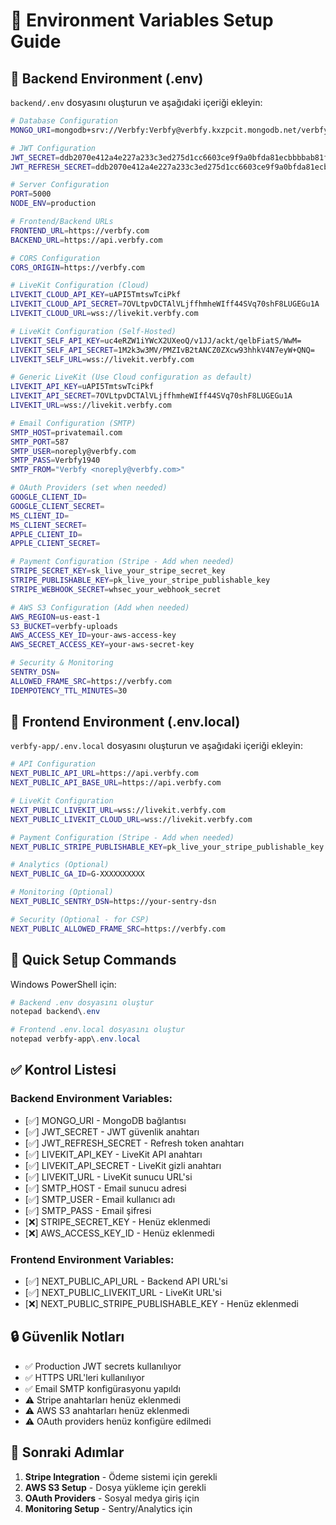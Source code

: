 # 🔧 Environment Variables Setup Guide

## 📁 **Backend Environment (.env)**

`backend/.env` dosyasını oluşturun ve aşağıdaki içeriği ekleyin:

```bash
# Database Configuration
MONGO_URI=mongodb+srv://Verbfy:Verbfy@verbfy.kxzpcit.mongodb.net/verbfy?retryWrites=true&w=majority&appName=Verbfy

# JWT Configuration
JWT_SECRET=ddb2070e412a4e227a233c3ed275d1cc6603ce9f9a0bfda81ecbbbbab81fd491
JWT_REFRESH_SECRET=ddb2070e412a4e227a233c3ed275d1cc6603ce9f9a0bfda81ecbbbbab81fd491_refresh

# Server Configuration
PORT=5000
NODE_ENV=production

# Frontend/Backend URLs
FRONTEND_URL=https://verbfy.com
BACKEND_URL=https://api.verbfy.com

# CORS Configuration
CORS_ORIGIN=https://verbfy.com

# LiveKit Configuration (Cloud)
LIVEKIT_CLOUD_API_KEY=uAPI5TmtswTciPkf
LIVEKIT_CLOUD_API_SECRET=7OVLtpvDCTAlVLjffhmheWIff44SVq70shF8LUGEGu1A
LIVEKIT_CLOUD_URL=wss://livekit.verbfy.com

# LiveKit Configuration (Self-Hosted)
LIVEKIT_SELF_API_KEY=uc4eRZW1iYWcX2UXeoQ/v1JJ/ackt/qelbFiatS/WwM=
LIVEKIT_SELF_API_SECRET=1M2k3w3MV/PMZIvB2tANCZ0ZXcw93hhkV4N7eyW+QNQ=
LIVEKIT_SELF_URL=wss://livekit.verbfy.com

# Generic LiveKit (Use Cloud configuration as default)
LIVEKIT_API_KEY=uAPI5TmtswTciPkf
LIVEKIT_API_SECRET=7OVLtpvDCTAlVLjffhmheWIff44SVq70shF8LUGEGu1A
LIVEKIT_URL=wss://livekit.verbfy.com

# Email Configuration (SMTP)
SMTP_HOST=privatemail.com
SMTP_PORT=587
SMTP_USER=noreply@verbfy.com
SMTP_PASS=Verbfy1940
SMTP_FROM="Verbfy <noreply@verbfy.com>"

# OAuth Providers (set when needed)
GOOGLE_CLIENT_ID=
GOOGLE_CLIENT_SECRET=
MS_CLIENT_ID=
MS_CLIENT_SECRET=
APPLE_CLIENT_ID=
APPLE_CLIENT_SECRET=

# Payment Configuration (Stripe - Add when needed)
STRIPE_SECRET_KEY=sk_live_your_stripe_secret_key
STRIPE_PUBLISHABLE_KEY=pk_live_your_stripe_publishable_key
STRIPE_WEBHOOK_SECRET=whsec_your_webhook_secret

# AWS S3 Configuration (Add when needed)
AWS_REGION=us-east-1
S3_BUCKET=verbfy-uploads
AWS_ACCESS_KEY_ID=your-aws-access-key
AWS_SECRET_ACCESS_KEY=your-aws-secret-key

# Security & Monitoring
SENTRY_DSN=
ALLOWED_FRAME_SRC=https://verbfy.com
IDEMPOTENCY_TTL_MINUTES=30
```

## 📁 **Frontend Environment (.env.local)**

`verbfy-app/.env.local` dosyasını oluşturun ve aşağıdaki içeriği ekleyin:

```bash
# API Configuration
NEXT_PUBLIC_API_URL=https://api.verbfy.com
NEXT_PUBLIC_API_BASE_URL=https://api.verbfy.com

# LiveKit Configuration
NEXT_PUBLIC_LIVEKIT_URL=wss://livekit.verbfy.com
NEXT_PUBLIC_LIVEKIT_CLOUD_URL=wss://livekit.verbfy.com

# Payment Configuration (Stripe - Add when needed)
NEXT_PUBLIC_STRIPE_PUBLISHABLE_KEY=pk_live_your_stripe_publishable_key

# Analytics (Optional)
NEXT_PUBLIC_GA_ID=G-XXXXXXXXXX

# Monitoring (Optional)
NEXT_PUBLIC_SENTRY_DSN=https://your-sentry-dsn

# Security (Optional - for CSP)
NEXT_PUBLIC_ALLOWED_FRAME_SRC=https://verbfy.com
```

## 🚀 **Quick Setup Commands**

Windows PowerShell için:

```powershell
# Backend .env dosyasını oluştur
notepad backend\.env

# Frontend .env.local dosyasını oluştur  
notepad verbfy-app\.env.local
```

## ✅ **Kontrol Listesi**

### Backend Environment Variables:
- [✅] MONGO_URI - MongoDB bağlantısı
- [✅] JWT_SECRET - JWT güvenlik anahtarı
- [✅] JWT_REFRESH_SECRET - Refresh token anahtarı
- [✅] LIVEKIT_API_KEY - LiveKit API anahtarı
- [✅] LIVEKIT_API_SECRET - LiveKit gizli anahtarı
- [✅] LIVEKIT_URL - LiveKit sunucu URL'si
- [✅] SMTP_HOST - Email sunucu adresi
- [✅] SMTP_USER - Email kullanıcı adı
- [✅] SMTP_PASS - Email şifresi
- [❌] STRIPE_SECRET_KEY - Henüz eklenmedi
- [❌] AWS_ACCESS_KEY_ID - Henüz eklenmedi

### Frontend Environment Variables:
- [✅] NEXT_PUBLIC_API_URL - Backend API URL'si
- [✅] NEXT_PUBLIC_LIVEKIT_URL - LiveKit URL'si
- [❌] NEXT_PUBLIC_STRIPE_PUBLISHABLE_KEY - Henüz eklenmedi

## 🔒 **Güvenlik Notları**

- ✅ Production JWT secrets kullanılıyor
- ✅ HTTPS URL'leri kullanılıyor
- ✅ Email SMTP konfigürasyonu yapıldı
- ⚠️ Stripe anahtarları henüz eklenmedi
- ⚠️ AWS S3 anahtarları henüz eklenmedi
- ⚠️ OAuth providers henüz konfigüre edilmedi

## 🎯 **Sonraki Adımlar**

1. **Stripe Integration** - Ödeme sistemi için gerekli
2. **AWS S3 Setup** - Dosya yükleme için gerekli  
3. **OAuth Providers** - Sosyal medya giriş için
4. **Monitoring Setup** - Sentry/Analytics için

